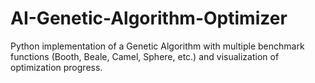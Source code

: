 # AI-Genetic-Algorithm-Optimizer
Python implementation of a Genetic Algorithm with multiple benchmark functions (Booth, Beale, Camel, Sphere, etc.) and visualization of optimization progress.
